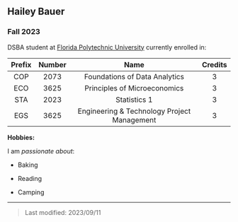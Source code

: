 ## Hailey Bauer

### Fall 2023 

DSBA student at [Florida Polytechnic University](https://www.floridapoly.edu) currently enrolled in: 

| Prefix | Number | Name                                           | Credits  |
|:------:|:------:|:----------------------------------------------:|:--------:|
| COP    | 2073   | Foundations of Data Analytics                  | 3        |
| ECO    | 3625   | Principles of Microeconomics                   | 3        |
| STA    | 2023   | Statistics 1                                   | 3        |
| EGS    | 3625   | Engineering & Technology Project Management    | 3        |    


**Hobbies:**

I am _passionate about_: 

- Baking

- Reading

- Camping 

***

> Last modified: 2023/09/11
